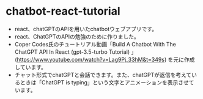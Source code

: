 # chatbot-react-tutorial
* react、chatGPTのAPIを用いたchatbotウェブアプリです。
* react、ChatGPTのAPIの勉強のために作りました。
* Coper Codes氏のチュートリアル動画「Build A Chatbot With The ChatGPT API In React (gpt-3.5-turbo Tutorial)
」(https://www.youtube.com/watch?v=Lag9Pj_33hM&t=349s) を元に作成しています。
* チャット形式でchatGPTと会話できます。また、chatGPTが返信を考えているときは「ChatGPT is typing」という文字とアニメーションを表示させています。
